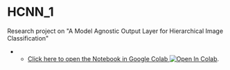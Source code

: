 # HCNN_1
Research project on "A Model Agnostic Output Layer for Hierarchical Image Classification"

- - [Click here to open the Notebook in Google Colab ![Open In Colab](https://colab.research.google.com/assets/colab-badge.svg)](https://colab.research.google.com/github/tboone91/HCNN_1/blob/main/H_CNN_1.ipynb). 
